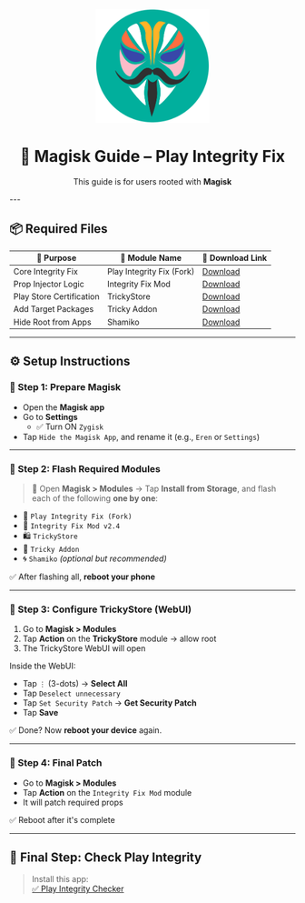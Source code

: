 <p align="center">
    <img src="https://raw.githubusercontent.com/yadavnikhil03/Play-integrity-fix-guide/main/assets/magisk.png" alt="Magisk Logo" width="200"/>
</p>

<h1 align="center">🔧 Magisk Guide – Play Integrity Fix</h1>

<p align="center">
    This guide is for users rooted with <strong>Magisk</strong>
</p>
---

## 📦 Required Files

| 🧩 Purpose             | 📂 Module Name             | 🔗 Download Link |
|------------------------|----------------------------|------------------|
| Core Integrity Fix     | Play Integrity Fix (Fork)  | [Download](https://github.com/osm0sis/PlayIntegrityFork/releases/) |
| Prop Injector Logic    | Integrity Fix Mod          | [Download](https://github.com/GotenAjje/Gotenajje/releases) |
| Play Store Certification | TrickyStore              | [Download](https://github.com/5ec1cff/TrickyStore/releases/) |
| Add Target Packages    | Tricky Addon               | [Download](https://github.com/KOWX712/Tricky-Addon-Update-Target-List/releases) |
| Hide Root from Apps    | Shamiko                    | [Download](https://github.com/LSPosed/LSPosed.github.io/releases) |

---

## ⚙️ Setup Instructions

### 🔹 Step 1: Prepare Magisk

- Open the **Magisk app**
- Go to **Settings**
  - ✅ Turn ON `Zygisk`
- Tap `Hide the Magisk App`, and rename it (e.g., `Eren` or `Settings`)

---

### 🔹 Step 2: Flash Required Modules

> 📁 Open **Magisk > Modules** → Tap **Install from Storage**, and flash each of the following **one by one**:

- 🧩 `Play Integrity Fix (Fork)`
- 🧠 `Integrity Fix Mod v2.4`
- 🛍️ `TrickyStore`
- 🧩 `Tricky Addon`
- 🌀 `Shamiko` *(optional but recommended)*

✅ After flashing all, **reboot your phone**

---

### 🔹 Step 3: Configure TrickyStore (WebUI)

1. Go to **Magisk > Modules**
2. Tap **Action** on the **TrickyStore** module → allow root
3. The TrickyStore WebUI will open

Inside the WebUI:
- Tap `⋮`  (3-dots) → **Select All**
- Tap `Deselect unnecessary` 
- Tap `Set Security Patch` → **Get Security Patch**
- Tap **Save**

✅ Done? Now **reboot your device** again.

---

### 🔹 Step 4: Final Patch

- Go to **Magisk > Modules**
- Tap **Action** on the `Integrity Fix Mod` module
- It will patch required props

✅ Reboot after it's complete

---

## 🧪 Final Step: Check Play Integrity

> Install this app:  
> [✅ Play Integrity Checker](https://play.google.com/store/apps/details?id=gr.nikolasspyr.integritycheck&hl=en-US)

